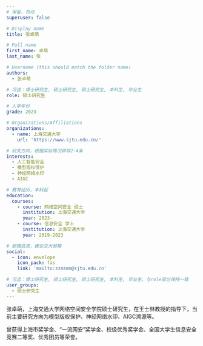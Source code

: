 ```yaml
---
# 保留，勿动
superuser: false

# Display name
title: 张卓萌

# Full name
first_name: 卓萌
last_name: 张

# Username (this should match the folder name)
authors:
  - 张卓萌

# 可选：博士研究生, 硕士研究生, 硕士研究生, 本科生, 毕业生
role: 硕士研究生

# 入学年份
grade: 2023

# Organizations/Affiliations
organizations:
  - name: 上海交通大学
    url: 'https://www.sjtu.edu.cn/'

# 研究方向，根据实际情况填写2-4条
interests:
  - 人工智能安全
  - 模型版权保护
  - 神经网络水印
  - AIGC

# 教育经历，本科起
education:
  courses:
    - course: 网络空间安全 硕士
      institution: 上海交通大学
      year: 2023-
    - course: 信息安全 学士
      institution: 上海交通大学
      year: 2019-2023

# 邮箱信息，建议交大邮箱
social:
  - icon: envelope
    icon_pack: fas
    link: 'mailto:zzmsmm@sjtu.edu.cn'

# 可选：博士研究生, 硕士研究生, 硕士研究生, 本科生, 毕业生，与role部分保持一致
user_groups:
  - 硕士研究生
---
```


张卓萌，上海交通大学网络空间安全学院硕士研究生，在王士林教授的指导下，当前主要研究方向为模型版权保护、神经网络水印、AIGC溯源等。

曾获得上海市奖学金、“一流网安”奖学金、校级优秀奖学金、全国大学生信息安全竞赛二等奖、优秀团员等荣誉。
